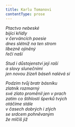 ```yaml
---
title: Karlu Tomanovi
contentType: prose
---
```


_Ptactvo nebeské  
bijící křídly  
v červáncích poesie  
dnes slétniž na ten strom  
líbezně ojíněný  
řečí naší_

  

_Stud i důstojenství její raší  
a slovy slunečními  
jen novou žízeň báseň nalévá si_

  

_Podzim tvůj bratr básníku  
zlatník rozmarný  
své zlato proměnil jen v prach  
zatím co štíhlostí šperků tvých  
otáčíme stále  
v časech dobrých i zlých  
se srdcem pohněvaným  
že mlčíš již_
